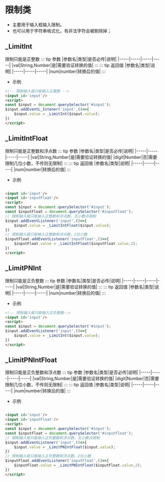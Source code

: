 # 限制类
- 主要用于输入框输入限制。
- 也可以用于字符串格式化，有非法字符会被剔除掉；

## _LimitInt
 限制只能是正整数
::: tip 参数
|参数名|类型|是否必传|说明|
|-----|-----|-----|-----|
|val|String,Number|是|需要验证转换的值|
:::
::: tip 返回值
|参数名|类型|说明|
|-----|-----|-----|
|num|number|转换后的值|
:::


- 示例
``` html
<!-- 限制输入框只能输入正整数 -->
<input id='input'/>
<script>
const $input = document.querySelector('#input');
$input.addEventL_Istener('input',()=>{
    $input.value = _LimitInt($input.value);
})
</script>

```

## _LimitIntFloat
 限制只能是正整数和浮点数
::: tip 参数
|参数名|类型|是否必传|说明|
|-----|-----|-----|-----|
|val|String,Number|是|需要验证转换的值|
|digit|Number|否|需要限制几位小数，不传则无限制|
:::
::: tip 返回值
|参数名|类型|说明|
|-----|-----|-----|
|num|number|转换后的值|
:::


- 示例
``` html

<input id='input'/>
<input id='inputFloat'/>
<script>
const $input = document.querySelector('#input');
const $inputFloat = document.querySelector('#inputFloat');
// 限制输入框只能输入正整数和浮点数，无小数点限制
$input.addEventListener('input',()=>{
    $input.value = _LimitIntFloat($input.value);
})
// 限制输入框只能输入正整数和浮点数，2位小数
$inputFloat.addEventListener('inputFloat',()=>{
    $inputFloat.value = _LimitIntFloat($inputFloat.value,2);
})
</script>

```

## _LimitPNInt
 限制只能是正负整数
::: tip 参数
|参数名|类型|是否必传|说明|
|-----|-----|-----|-----|
|val|String,Number|是|需要验证转换的值|
:::
::: tip 返回值
|参数名|类型|说明|
|-----|-----|-----|
|num|number|转换后的值|
:::


- 示例
``` html
<!-- 限制输入框只能输入正负整数-->
<input id='input'/>
<script>
const $input = document.querySelector('#input');
$input.addEventListener('input',()=>{
    $input.value = _LimitInt($input.value);
})
</script>

```


## _LimitPNIntFloat
 限制只能是正负整数和浮点数
::: tip 参数
|参数名|类型|是否必传|说明|
|-----|-----|-----|-----|
|val|String,Number|是|需要验证转换的值|
|digit|Number|否|需要限制几位小数，不传则无限制|
:::
::: tip 返回值
|参数名|类型|说明|
|-----|-----|-----|
|num|number|转换后的值|
:::


- 示例
``` html

<input id='input'/>
<input id='inputFloat'/>
<script>
const $input = document.querySelector('#input');
const $inputFloat = document.querySelector('#inputFloat');
// 限制输入框只能输入正负整数和浮点数，无小数点限制
$input.addEventListener('input',()=>{
    $input.value = _LimitPNIntFloat($input.value);
})
// 限制输入框只能输入正负整数和浮点数，2位小数
$inputFloat.addEventListener('inputFloat',()=>{
    $inputFloat.value = _LimitPNIntFloat($inputFloat.value,2);
})
</script>

```